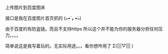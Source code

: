 上传图片到百度图床

接口是我在百度图片首页抓的 (๑•́ ₃ •̀๑)

由于百度的有防盗链。而且不支持https
所以这个并不能为你的服务器分担任何压力。。。。

简单说这是我写着玩的。无实际用途。。。看你想咋用了 Σ(|||▽||| )